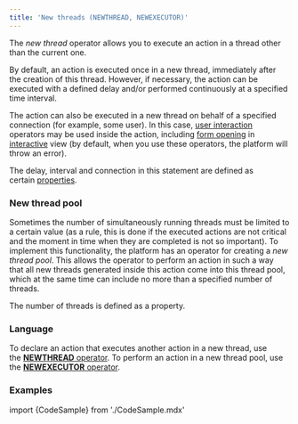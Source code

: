 ```yaml
---
title: 'New threads (NEWTHREAD, NEWEXECUTOR)'
---
```


The *new thread* operator allows you to execute an action in a thread other than the current one. 

By default, an action is executed once in a new thread, immediately after the creation of this thread. However, if necessary, the action can be executed with a defined delay and/or performed continuously at a specified time interval. 

The action can also be executed in a new thread on behalf of a specified connection (for example, some user). In this case, [user interaction](User_IS_interaction.md) operators may be used inside the action, including [form opening](Open_form.md) in [interactive](In_an_interactive_view_SHOW_DIALOG.md) view (by default, when you use these operators, the platform will throw an error).

The delay, interval and connection in this statement are defined as certain [properties](Properties.md).

### New thread pool

Sometimes the number of simultaneously running threads must be limited to a certain value (as a rule, this is done if the executed actions are not critical and the moment in time when they are completed is not so important). To implement this functionality, the platform has an operator for creating a *new thread pool*. This allows the operator to perform an action in such a way that all new threads generated inside this action come into this thread pool, which at the same time can include no more than a specified number of threads.

The number of threads is defined as a property.

### Language

To declare an action that executes another action in a new thread, use the [**NEWTHREAD** operator](NEWTHREAD_operator.md). To perform an action in a new thread pool, use the [**NEWEXECUTOR** operator](NEWEXECUTOR_operator.md).

### Examples

import {CodeSample} from './CodeSample.mdx'

<CodeSample url="https://documentation.lsfusion.org/sample?file=ActionSample&block=newthread"/>


<CodeSample url="https://documentation.lsfusion.org/sample?file=ActionSample&block=newexecutor"/>

  

  

  
